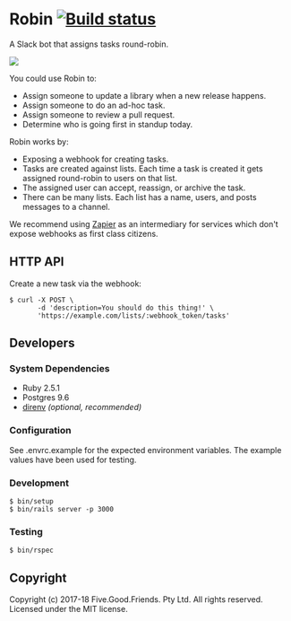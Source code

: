 # Robin [![Build status](https://badge.buildkite.com/5739e2b70c8bd37fa6983dcc3d5d84027431b05204d6f4c26d.svg)](https://buildkite.com/fivegoodfriends/robin)

A Slack bot that assigns tasks round-robin.

![](https://cloud.githubusercontent.com/assets/19860/24195853/16c57b46-0f47-11e7-833a-d2167680a467.png)

You could use Robin to:

* Assign someone to update a library when a new release happens.
* Assign someone to do an ad-hoc task.
* Assign someone to review a pull request.
* Determine who is going first in standup today.

Robin works by:

* Exposing a webhook for creating tasks.
* Tasks are created against lists. Each time a task is created it gets assigned
  round-robin to users on that list.
* The assigned user can accept, reassign, or archive the task.
* There can be many lists. Each list has a name, users, and posts messages to a
  channel.

We recommend using [Zapier](https://zapier.com) as an intermediary for services which don't expose webhooks as first class citizens.

## HTTP API

Create a new task via the webhook:

    $ curl -X POST \
           -d 'description=You should do this thing!' \
           'https://example.com/lists/:webhook_token/tasks'

## Developers

### System Dependencies

* Ruby 2.5.1
* Postgres 9.6
* [direnv](http://direnv.net/) _(optional, recommended)_

### Configuration

See .envrc.example for the expected environment variables. The example values have been used for testing.

### Development

    $ bin/setup
    $ bin/rails server -p 3000

### Testing

    $ bin/rspec

## Copyright

Copyright (c) 2017-18 Five.Good.Friends. Pty Ltd. All rights reserved. Licensed under the MIT license.
